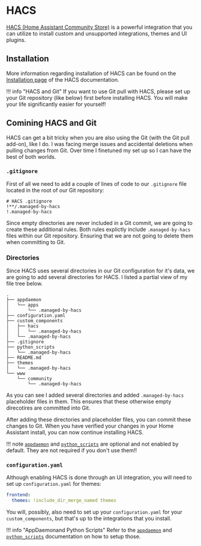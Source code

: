 # HACS

[HACS (Home Assistant Community Store)](https://hacs.xyz/) is a powerful integration that you can utilize to install custom and unsupported integrations, themes and UI plugins.

## Installation

More information regarding installation of HACS can be found on the [Installation page](https://hacs.xyz/docs/installation/prerequisites) of the HACS documentation.

!!! info "HACS and Git"
    If you want to use Git pull with HACS, please set up your Git repository (like below) first before installing HACS. You will make your life significantly easier for yourself!

## Comining HACS and Git

HACS can get a bit tricky when you are also using the Git (with the Git pull add-on), like I do. I was facing merge issues and accidental deletions when pulling changes from Git. Over time I finetuned my set up so I can have the best of both worlds.

### `.gitignore`

First of all we need to add a couple of lines of code to our `.gitignore` file located in the root of our Git repository:

```gitignore
# HACS .gitignore
!**/.managed-by-hacs
!.managed-by-hacs
```

Since empty directories are never included in a Git commit, we are going to create these additional rules. Both rules explictly include `.managed-by-hacs` files within our Git repository. Ensuring that we are not going to delete them when committing to Git.

### Directories

Since HACS uses several directories in our Git configuration for it's data, we are going to add several directories for HACS. I listed a partial view of my file tree below.

```tree
.
├── appdaemon
│   └── apps
│       └── .managed-by-hacs
├── configuration.yaml
├── custom_components
│   ├── hacs
│   │   └── .managed-by-hacs
│   └── .managed-by-hacs
├── .gitignore
├── python_scripts
│   └── .managed-by-hacs
├── README.md
├── themes
│   └── .managed-by-hacs
└── www
    └── community
        └── .managed-by-hacs
```

As you can see I added several directories and added `.managed-by-hacs` placeholder files in them. This ensures that these otherwise empty direcotires are committed into Git. 

After adding these directories and placeholder files, you can commit these changes to Git. When you have verified your changes in your Home Assistant install, you can now continue installing HACS.

!!! note 
    [`appdaemon`](https://hacs.xyz/docs/categories/appdaemon_apps) and [`python_scripts`](https://hacs.xyz/docs/categories/python_scripts) are optional and not enabled by default. They are not required if you don't use them!!

### `configuration.yaml`

Although enabling HACS is done through an UI integration, you will need to set up `configuration.yaml` for themes:

```yaml
frontend:
  themes: !include_dir_merge_named themes
```

You will, possibly, also need to set up your `configuration.yaml` for your `custom_components`, but that's up to the integrations that you install.

!!! info "AppDaemonand Python Scripts" 
    Refer to the [`appdaemon`](https://hacs.xyz/docs/categories/appdaemon_apps) and [`python_scripts`](https://hacs.xyz/docs/categories/python_scripts) documentation on how to setup those.
